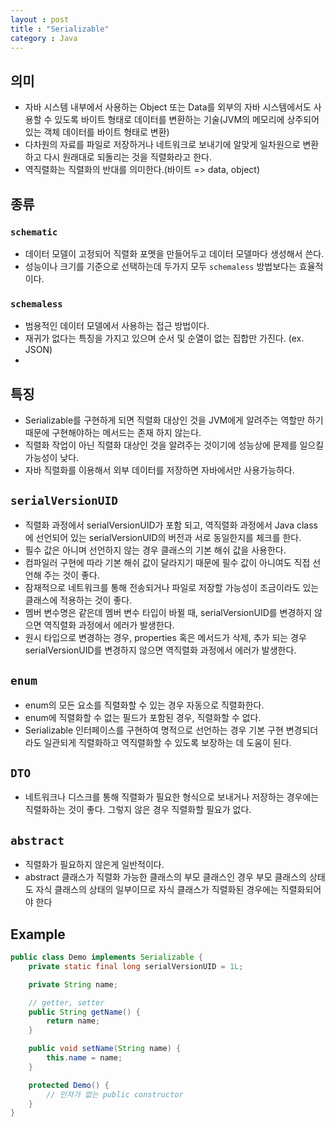 ```yaml
---
layout : post
title : "Serializable"
category : Java
---
```


## 의미

- 자바 시스템 내부에서 사용하는 Object 또는 Data를 외부의 자바 시스템에서도 사용할 수 있도록 바이트 형태로 데이터를 변환하는 기술(JVM의 메모리에 상주되어 있는 객체 데이터를 바이트 형태로 변환)
- 다차원의 자료를 파일로 저장하거나 네트워크로 보내기에 알맞게 일차원으로 변환하고 다시 원래대로 되돌리는 것을 직렬화라고 한다.
- 역직렬화는 직렬화의 반대를 의미한다.(바이트 => data, object)

## 종류

### `schematic`

- 데이터 모델이 고정되어 직렬화 포멧을 만들어두고 데이터 모델마다 생성해서 쓴다.
- 성능이나 크기를 기준으로 선택하는데 두가지 모두 `schemaless` 방법보다는 효율적이다.

### `schemaless`

- 범용적인 데이터 모델에서 사용하는 접근 방법이다.
- 재귀가 없다는 특징을 가지고 있으며 순서 및 순열이 없는 집합만 가진다. (ex. JSON)
-

## 특징

- Serializable를 구현하게 되면 직렬화 대상인 것을 JVM에게 알려주는 역할만 하기 때문에 구현해야하는 메서드는 존재 하지 않는다.
- 직렬화 작업이 아닌 직렬화 대상인 것을 알려주는 것이기에 성능상에 문제를 일으킬 가능성이 낮다.
- 자바 직렬화를 이용해서 외부 데이터를 저장하면 자바에서만 사용가능하다.

## `serialVersionUID`

- 직렬화 과정에서 serialVersionUID가 포함 되고, 역직렬화 과정에서 Java class에 선언되어 있는 serialVersionUID의 버전과 서로 동일한지를 체크를 한다.
- 필수 값은 아니며 선언하지 않는 경우 클래스의 기본 해쉬 값을 사용한다.
- 컴파일러 구현에 따라 기본 해쉬 값이 달라지기 때문에 필수 값이 아니여도 직접 선언해 주는 것이 좋다.
- 잠재적으로 네트워크를 통해 전송되거나 파일로 저장할 가능성이 조금이라도 있는 클래스에 적용하는 것이 좋다.
- 멤버 변수명은 같은데 멤버 변수 타입이 바뀔 때, serialVersionUID를 변경하지 않으면 역직렬화 과정에서 에러가 발생한다.
- 원시 타입으로 변경하는 경우, properties 혹은 메서드가 삭제, 추가 되는 경우 serialVersionUID를 변경하지 않으면 역직렬화 과정에서 에러가 발생한다.

## `enum`

- enum의 모든 요소를 직렬화할 수 있는 경우 자동으로 직렬화한다.
- enum에 직렬화할 수 없는 필드가 포함된 경우, 직렬화할 수 없다.
- Serializable 인터페이스를 구현하여 명적으로 선언하는 경우 기본 구현 변경되더라도 일관되게 직렬화하고 역직렬화할 수 있도록 보장하는 데 도움이 된다.

## `DTO`

- 네트워크나 디스크를 통해 직렬화가 필요한 형식으로 보내거나 저장하는 경우에는 직렬화하는 것이 좋다. 그렇지 않은 경우 직렬화할 필요가 없다.

## `abstract`

- 직렬화가 필요하지 않은게 일반적이다.
- abstract 클래스가 직렬화 가능한 클래스의 부모 클래스인 경우 부모 클래스의 상태도 자식 클래스의 상태의 일부이므로 자식 클래스가 직렬화된 경우에는 직렬화되어야 한다

## Example

```java
public class Demo implements Serializable {
    private static final long serialVersionUID = 1L;

    private String name;

    // getter, setter
    public String getName() {
        return name;
    }

    public void setName(String name) {
        this.name = name;
    }

    protected Demo() {
        // 인자가 없는 public constructor
    }
}
```

